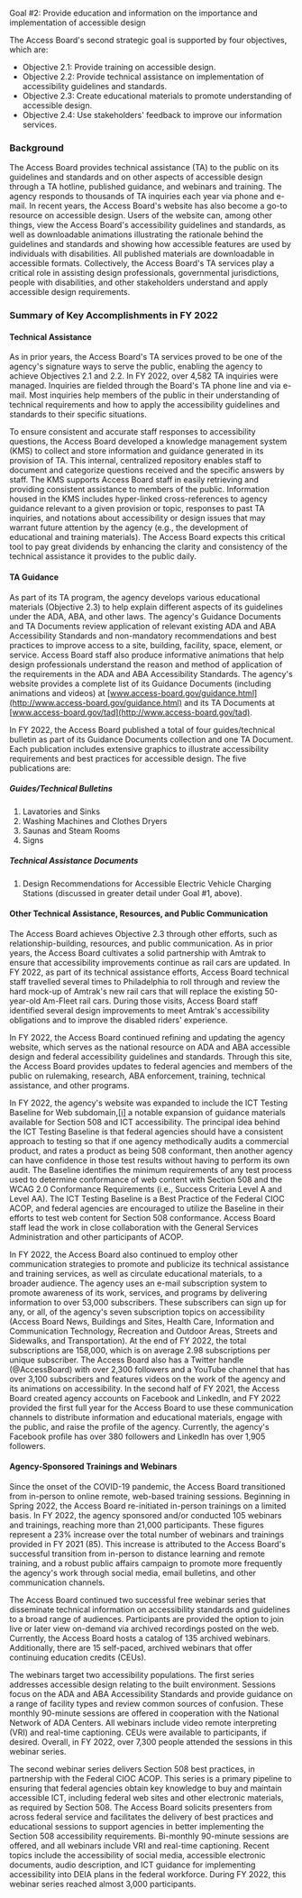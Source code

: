 Goal #2: Provide education and information on the importance and implementation of accessible design

The Access Board's second strategic goal is supported by four objectives, which are:

- Objective 2.1: Provide training on accessible design.
- Objective 2.2: Provide technical assistance on implementation of accessibility guidelines and standards.
- Objective 2.3: Create educational materials to promote understanding of accessible design.
- Objective 2.4: Use stakeholders' feedback to improve our information services.

### Background

The Access Board provides technical assistance (TA) to the public on its guidelines and standards and on other aspects of accessible design through a TA hotline, published guidance, and webinars and training. The agency responds to thousands of TA inquiries each year via phone and e-mail. In recent years, the Access Board's website has also become a go-to resource on accessible design. Users of the website can, among other things, view the Access Board's accessibility guidelines and standards, as well as downloadable animations illustrating the rationale behind the guidelines and standards and showing how accessible features are used by individuals with disabilities. All published materials are downloadable in accessible formats. Collectively, the Access Board's TA services play a critical role in assisting design professionals, governmental jurisdictions, people with disabilities, and other stakeholders understand and apply accessible design requirements.

### Summary of Key Accomplishments in FY 2022

#### Technical Assistance

As in prior years, the Access Board's TA services proved to be one of the agency's signature ways to serve the public, enabling the agency to achieve Objectives 2.1 and 2.2. In FY 2022, over 4,582 TA inquiries were managed. Inquiries are fielded through the Board's TA phone line and via e-mail. Most inquiries help members of the public in their understanding of technical requirements and how to apply the accessibility guidelines and standards to their specific situations.

To ensure consistent and accurate staff responses to accessibility questions, the Access Board developed a knowledge management system (KMS) to collect and store information and guidance generated in its provision of TA. This internal, centralized repository enables staff to document and categorize questions received and the specific answers by staff. The KMS supports Access Board staff in easily retrieving and providing consistent assistance to members of the public. Information housed in the KMS includes hyper-linked cross-references to agency guidance relevant to a given provision or topic, responses to past TA inquiries, and notations about accessibility or design issues that may warrant future attention by the agency (e.g., the development of educational and training materials). The Access Board expects this critical tool to pay great dividends by enhancing the clarity and consistency of the technical assistance it provides to the public daily.

#### TA Guidance

As part of its TA program, the agency develops various educational materials (Objective 2.3) to help explain different aspects of its guidelines under the ADA, ABA, and other laws. The agency's Guidance Documents and TA Documents review application of relevant existing ADA and ABA Accessibility Standards and non-mandatory recommendations and best practices to improve access to a site, building, facility, space, element, or service. Access Board staff also produce informative animations that help design professionals understand the reason and method of application of the requirements in the ADA and ABA Accessibility Standards. The agency's website provides a complete list of its Guidance Documents (including animations and videos) at [www.access-board.gov/guidance.html](http://www.access-board.gov/guidance.html) and its TA Documents at [www.access-board.gov/tad](http://www.access-board.gov/tad).

In FY 2022, the Access Board published a total of four guides/technical bulletin as part of its Guidance Documents collection and one TA Document. Each publication includes extensive graphics to illustrate accessibility requirements and best practices for accessible design. The five publications are:

##### Guides/Technical Bulletins

1. Lavatories and Sinks
2. Washing Machines and Clothes Dryers
3. Saunas and Steam Rooms
4. Signs

##### Technical Assistance Documents

1. Design Recommendations for Accessible Electric Vehicle Charging Stations (discussed in greater detail under Goal #1, above).

#### Other Technical Assistance, Resources, and Public Communication

The Access Board achieves Objective 2.3 through other efforts, such as relationship-building, resources, and public communication. As in prior years, the Access Board cultivates a solid partnership with Amtrak to ensure that accessibility improvements continue as rail cars are updated. In FY 2022, as part of its technical assistance efforts, Access Board technical staff travelled several times to Philadelphia to roll through and review the hard mock-up of Amtrak's new rail cars that will replace the existing 50-year-old Am-Fleet rail cars. During those visits, Access Board staff identified several design improvements to meet Amtrak's accessibility obligations and to improve the disabled riders' experience.

In FY 2022, the Access Board continued refining and updating the agency website, which serves as the national resource on ADA and ABA accessible design and federal accessibility guidelines and standards. Through this site, the Access Board provides updates to federal agencies and members of the public on rulemaking, research, ABA enforcement, training, technical assistance, and other programs.

In FY 2022, the agency's website was expanded to include the ICT Testing Baseline for Web subdomain,[[i]](https://usaccessboard.sharepoint.com/sites/OTIS/Shared%20Documents/USAB%20Website/PAR%202022/YE%20PBC%209%20Draft%20PAR%201of2%20narrative.docx#_edn1) a notable expansion of guidance materials available for Section 508 and ICT accessibility. The principal idea behind the ICT Testing Baseline is that federal agencies should have a consistent approach to testing so that if one agency methodically audits a commercial product, and rates a product as being 508 conformant, then another agency can have confidence in those test results without having to perform its own audit. The Baseline identifies the minimum requirements of any test process used to determine conformance of web content with Section 508 and the WCAG 2.0 Conformance Requirements (i.e., Success Criteria Level A and Level AA). The ICT Testing Baseline is a Best Practice of the Federal CIOC ACOP, and federal agencies are encouraged to utilize the Baseline in their efforts to test web content for Section 508 conformance. Access Board staff lead the work in close collaboration with the General Services Administration and other participants of ACOP.

In FY 2022, the Access Board also continued to employ other communication strategies to promote and publicize its technical assistance and training services, as well as circulate educational materials, to a broader audience. The agency uses an e-mail subscription system to promote awareness of its work, services, and programs by delivering information to over 53,000 subscribers. These subscribers can sign up for any, or all, of the agency's seven subscription topics on accessibility (Access Board News, Buildings and Sites, Health Care, Information and Communication Technology, Recreation and Outdoor Areas, Streets and Sidewalks, and Transportation). At the end of FY 2022, the total subscriptions are 158,000, which is on average 2.98 subscriptions per unique subscriber. The Access Board also has a Twitter handle (@AccessBoard) with over 2,300 followers and a YouTube channel that has over 3,100 subscribers and features videos on the work of the agency and its animations on accessibility. In the second half of FY 2021, the Access Board created agency accounts on Facebook and LinkedIn, and FY 2022 provided the first full year for the Access Board to use these communication channels to distribute information and educational materials, engage with the public, and raise the profile of the agency. Currently, the agency's Facebook profile has over 380 followers and LinkedIn has over 1,905 followers.

#### Agency-Sponsored Trainings and Webinars

Since the onset of the COVID-19 pandemic, the Access Board transitioned from in-person to online remote, web-based training sessions. Beginning in Spring 2022, the Access Board re-initiated in-person trainings on a limited basis. In FY 2022, the agency sponsored and/or conducted 105 webinars and trainings, reaching more than 21,000 participants. These figures represent a 23% increase over the total number of webinars and trainings provided in FY 2021 (85). This increase is attributed to the Access Board's successful transition from in-person to distance learning and remote training, and a robust public affairs campaign to promote more frequently the agency's work through social media, email bulletins, and other communication channels.

The Access Board continued two successful free webinar series that disseminate technical information on accessibility standards and guidelines to a broad range of audiences. Participants are provided the option to join live or later view on-demand via archived recordings posted on the web. Currently, the Access Board hosts a catalog of 135 archived webinars. Additionally, there are 15 self-paced, archived webinars that offer continuing education credits (CEUs).

The webinars target two accessibility populations. The first series addresses accessible design relating to the built environment. Sessions focus on the ADA and ABA Accessibility Standards and provide guidance on a range of facility types and review common sources of confusion. These monthly 90-minute sessions are offered in cooperation with the National Network of ADA Centers. All webinars include video remote interpreting (VRI) and real-time captioning. CEUs were available to participants, if desired. Overall, in FY 2022, over 7,300 people attended the sessions in this webinar series.

The second webinar series delivers Section 508 best practices, in partnership with the Federal CIOC ACOP. This series is a primary pipeline to ensuring that federal agencies obtain key knowledge to buy and maintain accessible ICT, including federal web sites and other electronic materials, as required by Section 508. The Access Board solicits presenters from across federal service and facilitates the delivery of best practices and educational sessions to support agencies in better implementing the Section 508 accessibility requirements. Bi-monthly 90-minute sessions are offered, and all webinars include VRI and real-time captioning. Recent topics include the accessibility of social media, accessible electronic documents, audio description, and ICT guidance for implementing accessibility into DEIA plans in the federal workforce. During FY 2022, this webinar series reached almost 3,000 participants.
